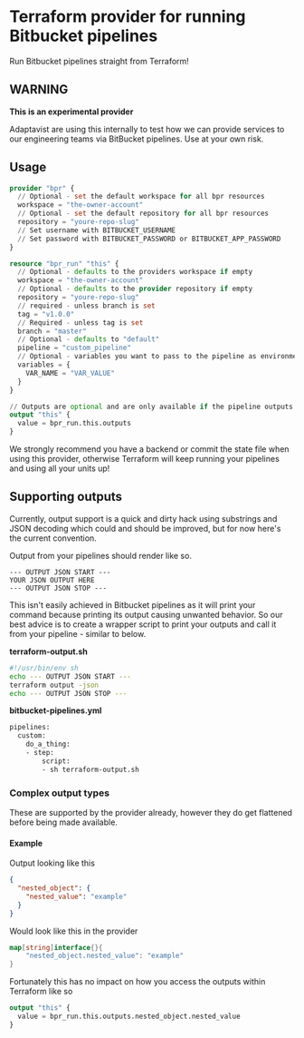 # Terraform provider for running Bitbucket pipelines

Run Bitbucket pipelines straight from Terraform!

## WARNING 

__This is an experimental provider__

Adaptavist are using this internally to test how we can provide services to our engineering teams via BitBucket
pipelines. Use at your own risk.

## Usage

```terraform
provider "bpr" {
  // Optional - set the default workspace for all bpr resources
  workspace = "the-owner-account"
  // Optional - set the default repository for all bpr resources
  repository = "youre-repo-slug"
  // Set username with BITBUCKET_USERNAME
  // Set password with BITBUCKET_PASSWORD or BITBUCKET_APP_PASSWORD
}

resource "bpr_run" "this" {
  // Optional - defaults to the providers workspace if empty
  workspace = "the-owner-account"
  // Optional - defaults to the provider repository if empty
  repository = "youre-repo-slug"
  // required - unless branch is set
  tag = "v1.0.0"
  // Required - unless tag is set
  branch = "master"
  // Optional - defaults to "default"
  pipeline = "custom_pipeline"
  // Optional - variables you want to pass to the pipeline as environment variables, values are also encoded to JSON
  variables = {
    VAR_NAME = "VAR_VALUE"
  }
}

// Outputs are optional and are only available if the pipeline outputs them using the conventions specified later.
output "this" {
  value = bpr_run.this.outputs
}
```

We strongly recommend you have a backend or commit the state file when using this provider, otherwise Terraform will keep
running your pipelines and using all your units up!

## Supporting outputs

Currently, output support is a quick and dirty hack using substrings and JSON decoding which could and should be
improved, but for now here's the current convention.

Output from your pipelines should render like so.

```text
--- OUTPUT JSON START ---
YOUR JSON OUTPUT HERE
--- OUTPUT JSON STOP ---
```

This isn't easily achieved in Bitbucket pipelines as it will print your command because printing its output causing
unwanted behavior. So our best advice is to create a wrapper script to print your outputs and call it from your 
pipeline - similar to below.

__terraform-output.sh__

```bash
#!/usr/bin/env sh
echo --- OUTPUT JSON START ---
terraform output -json
echo --- OUTPUT JSON STOP ---
```

__bitbucket-pipelines.yml__

```bash
pipelines:
  custom:
    do_a_thing:
    - step:
        script:
        - sh terraform-output.sh
```

### Complex output types

These are supported by the provider already, however they do get flattened before being made available.

#### Example

Output looking like this

```json
{
  "nested_object": {
    "nested_value": "example"
  }
}
```

Would look like this in the provider

```go
map[string]interface{}{
	"nested_object.nested_value": "example"
}
```

Fortunately this has no impact on how you access the outputs within Terraform like so

```terraform
output "this" {
  value = bpr_run.this.outputs.nested_object.nested_value
}
```